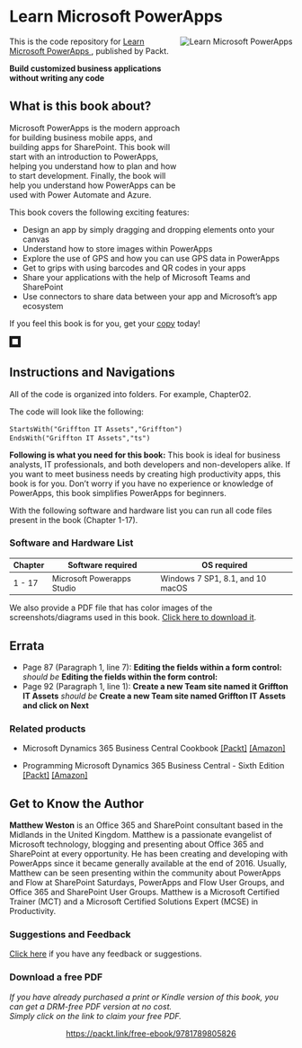 # Learn Microsoft PowerApps 

<a href="https://www.packtpub.com/programming/learn-microsoft-powerapps?utm_source=github&utm_medium=repository&utm_campaign="><img src="https://www.packtpub.com/media/catalog/product/cache/e4d64343b1bc593f1c5348fe05efa4a6/9/7/9781789805826-original.png" alt="Learn Microsoft PowerApps " height="256px" align="right"></a>

This is the code repository for [Learn Microsoft PowerApps ](https://www.packtpub.com/programming/learn-microsoft-powerapps?utm_source=github&utm_medium=repository&utm_campaign=), published by Packt.

**Build customized business applications without writing any code**

## What is this book about?
Microsoft PowerApps is the modern approach for building business mobile apps, and building apps for SharePoint. This book will start with an introduction to PowerApps, helping you understand how to plan and how to start development. Finally, the book will help you understand how PowerApps can be used with Power Automate and Azure.

This book covers the following exciting features:
* Design an app by simply dragging and dropping elements onto your canvas
* Understand how to store images within PowerApps
* Explore the use of GPS and how you can use GPS data in PowerApps
* Get to grips with using barcodes and QR codes in your apps
* Share your applications with the help of Microsoft Teams and SharePoint
* Use connectors to share data between your app and Microsoft’s app ecosystem

If you feel this book is for you, get your [copy](https://www.amazon.com/dp/1789805821) today!

<a href="https://www.packtpub.com/?utm_source=github&utm_medium=banner&utm_campaign=GitHubBanner"><img src="https://raw.githubusercontent.com/PacktPublishing/GitHub/master/GitHub.png" 
alt="https://www.packtpub.com/" border="5" /></a>

## Instructions and Navigations
All of the code is organized into folders. For example, Chapter02.

The code will look like the following:
```
StartsWith("Griffton IT Assets","Griffton")
EndsWith("Griffton IT Assets","ts")
```

**Following is what you need for this book:**
This book is ideal for business analysts, IT professionals, and both developers and non-developers alike. If you want to meet business needs by creating high productivity apps, this book is for you. Don’t worry if you have no experience or knowledge of PowerApps, this book simplifies PowerApps for beginners.

With the following software and hardware list you can run all code files present in the book (Chapter 1-17).
### Software and Hardware List
| Chapter | Software required | OS required |
| -------- | ------------------------------------ | ----------------------------------- |
| 1 - 17 | Microsoft Powerapps Studio | Windows 7 SP1, 8.1, and 10 macOS |


We also provide a PDF file that has color images of the screenshots/diagrams used in this book. [Click here to download it](https://static.packt-cdn.com/downloads/9781789805826_ColorImages.pdf).

## Errata
* Page 87 (Paragraph 1, line 7): **Editing the fields within a form control:** _should be_ **Editing the fields within the form control:**
* Page 92 (Paragraph 1, line 1): **Create a new Team site named it Griffton IT Assets** _should be_ **Create a new Team site named Griffton IT Assets and click on Next**

### Related products
* Microsoft Dynamics 365 Business Central Cookbook  [[Packt]](https://www.packtpub.com/in/business-other/microsoft-dynamics-365-business-central-cookbook?utm_source=github&utm_medium=repository&utm_campaign=) [[Amazon]](https://www.amazon.com/dp/1789958547)

* Programming Microsoft Dynamics 365 Business Central - Sixth Edition  [[Packt]](https://www.packtpub.com/in/application-development/programming-microsoft-dynamics-365-business-central-sixth-edition?utm_source=github&utm_medium=repository&utm_campaign=) [[Amazon]](https://www.amazon.com/dp/1789137799)

## Get to Know the Author
**Matthew Weston**
is an Office 365 and SharePoint consultant based in the Midlands in the United Kingdom. Matthew is a passionate evangelist of Microsoft technology, blogging and presenting about Office 365 and SharePoint at every opportunity. He has been creating and developing with PowerApps since it became generally available at the end of 2016. Usually, Matthew can be seen presenting within the community about PowerApps and Flow at SharePoint Saturdays, PowerApps and Flow User Groups, and Office 365 and SharePoint User Groups. Matthew is a Microsoft Certified Trainer (MCT) and a Microsoft Certified Solutions Expert (MCSE) in Productivity.

### Suggestions and Feedback
[Click here](https://docs.google.com/forms/d/e/1FAIpQLSdy7dATC6QmEL81FIUuymZ0Wy9vH1jHkvpY57OiMeKGqib_Ow/viewform) if you have any feedback or suggestions.
### Download a free PDF

 <i>If you have already purchased a print or Kindle version of this book, you can get a DRM-free PDF version at no cost.<br>Simply click on the link to claim your free PDF.</i>
<p align="center"> <a href="https://packt.link/free-ebook/9781789805826">https://packt.link/free-ebook/9781789805826 </a> </p>